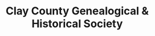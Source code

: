 ---
layout: repo
title: "Clay County Genealogical & Historical Society"
id: 1553
permalink: repos/1553/
---